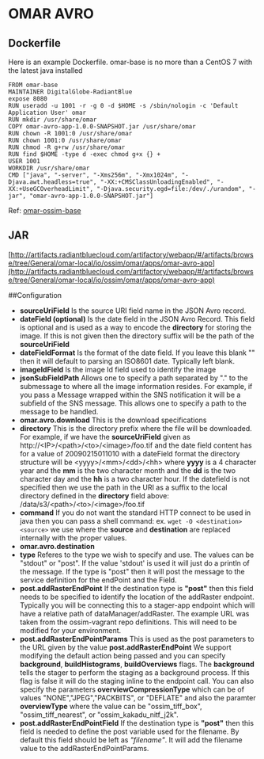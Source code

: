 # OMAR AVRO

## Dockerfile

Here is an example Dockerfile.  omar-base is no more than a CentOS 7 with the latest java installed

```
FROM omar-base
MAINTAINER DigitalGlobe-RadiantBlue
expose 8080
RUN useradd -u 1001 -r -g 0 -d $HOME -s /sbin/nologin -c 'Default Application User' omar
RUN mkdir /usr/share/omar
COPY omar-avro-app-1.0.0-SNAPSHOT.jar /usr/share/omar
RUN chown -R 1001:0 /usr/share/omar
RUN chown 1001:0 /usr/share/omar
RUN chmod -R g+rw /usr/share/omar
RUN find $HOME -type d -exec chmod g+x {} +
USER 1001
WORKDIR /usr/share/omar
CMD ["java", "-server", "-Xms256m", "-Xmx1024m", "-Djava.awt.headless=true", "-XX:+CMSClassUnloadingEnabled", "-XX:+UseGCOverheadLimit", "-Djava.security.egd=file:/dev/./urandom", "-jar", "omar-avro-app-1.0.0-SNAPSHOT.jar"]
```

Ref: [omar-ossim-base](../../../omar-ossim-base/docs/install-guide/omar-ossim-base/)

## JAR
[http://artifacts.radiantbluecloud.com/artifactory/webapp/#/artifacts/browse/tree/General/omar-local/io/ossim/omar/apps/omar-avro-app](http://artifacts.radiantbluecloud.com/artifactory/webapp/#/artifacts/browse/tree/General/omar-local/io/ossim/omar/apps/omar-avro-app)

##Configuration

* **sourceUriField** Is the source URI field name in the JSON Avro record.
* **dateField (optional)** Is the date field in the JSON Avro Record.  This field is optional and is used as a way to encode the **directory** for storing the image.  If this is not given then the directory suffix will be the path of the **sourceUriField**
* **dateFieldFormat** Is the format of the date field.  If you leave this blank "" then it will default to parsing an ISO8601 date.  Typically left blank.
* **imageIdField** Is the image Id field used to identify the image
* **jsonSubFieldPath** Allows one to specify a path separated by "." to the submessage to where all the image information resides.  For example, if you pass a Message wrapped within the SNS notification it will be a subfield of the SNS message.  This allows one to specify a path to the message to be handled.
* **omar.avro.download** This is the download specifications
 * **directory** This is the directory prefix where the file will be downloaded.  For example,   if we have the **sourceUriField** given as http://\<IP>/\<path>/\<to>/\<image>/foo.tif and the date field content has for a value of 20090215011010  with a dateField format the directory structure will be \<yyyy>/\<mm>/\<dd>/\<hh> where **yyyy** is a 4 character year and the **mm** is the two character month and the **dd** is the two character day and the **hh** is a two character hour.  If the datefield is not specified then we use the path in the URI as a suffix to the local directory defined in the **directory** field above: /data/s3/\<path>/\<to>/\<image>/foo.tif
 * **command** If you do not want the standard HTTP connect to be used in java then you can pass a shell command: ex. `wget -O <destination> <source>` we use where the **source** and **destination** are replaced internally with the proper values.
* **omar.avro.destination**
 * **type** Referes to the type we wish to specify and use.  The values can be "stdout" or "post".  If the value 'stdout' is used it will just do a println of the message. If the type is "post" then it will post the message to the service definition for the endPoint and the Field.
 * **post.addRasterEndPoint** If the destination type is **"post"** then this field needs to be specified to identify the location of the addRaster endpoint.  Typically you will be connecting this to a stager-app endpoint which will have a relative path of dataManager/addRaster.  The example URL was taken from the ossim-vagrant repo definitions.  This will need to be modified for your environment.
 * **post.addRasterEndPointParams** This is used as the post parameters to the URL given by the value **post.addRasterEndPoint** We support modifying the default action being passed and you can specify **background**, **buildHistograms**, **buildOverviews** flags.  The **background** tells the stager to perform the staging as a background process.  If this flag is false it will do the staging inline to the endpoint call.  You can also specify the parameters **overviewCompressionType** which can be of values "NONE","JPEG","PACKBITS", or "DEFLATE" and also the paramter **overviewType** where the value can be "ossim_tiff_box", "ossim_tiff_nearest", or "ossim_kakadu_nitf_j2k".
 * **post.addRasterEndPointField** If the destination type is **"post"** then this field is needed to define the post variable used for the filename.   By default this field should be left as *"filename"*.  It will add the filename value to the addRasterEndPointParams.
